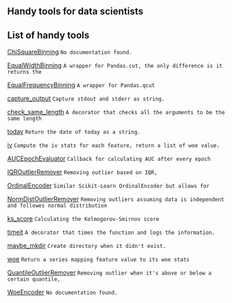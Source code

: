 ## Handy tools for data scientists

## List of handy tools

[ChiSquareBinning](https://github.com/Max1993Liu/dstools/blob/master/sklearn_extension/__init__.py#L1) `No documentation found.`

[EqualWidthBinning](https://github.com/Max1993Liu/dstools/blob/master/sklearn_extension/__init__.py#L1) `A wrapper for Pandas.cut, the only difference is it returns the`

[EqualFrequencyBinning](https://github.com/Max1993Liu/dstools/blob/master/sklearn_extension/__init__.py#L1) `A wrapper for Pandas.qcut`

[capture_output](https://github.com/Max1993Liu/dstools/blob/master/utils/io.py#L4) `Capture stdout and stderr as string.`

[check_same_length](https://github.com/Max1993Liu/dstools/blob/master/utils/misc.py#L16) `A decorator that checks all the arguments to be the same length`

[today](https://github.com/Max1993Liu/dstools/blob/master/utils/date.py#L1) `Return the date of today as a string.`

[iv](https://github.com/Max1993Liu/dstools/blob/master/sklearn_extension/feature_selection/univariate_selection.py#L33) `Compute the iv stats for each feature, return a list of woe value.`

[AUCEpochEvaluator](https://github.com/Max1993Liu/dstools/blob/master/keras_extension/__init__.py#L1) `Callback for calculating AUC after every epoch`

[IQROutlierRemover](https://github.com/Max1993Liu/dstools/blob/master/sklearn_extension/__init__.py#L1) `Removing outlier based on IQR,`

[OrdinalEncoder](https://github.com/Max1993Liu/dstools/blob/master/sklearn_extension/__init__.py#L1) `Similar Scikit-Learn OrdinalEncoder but allows for`

[NormDistOutlierRemover](https://github.com/Max1993Liu/dstools/blob/master/sklearn_extension/__init__.py#L1) `Removing outliers assuming data is independent and followes normal distribution`

[ks_score](https://github.com/Max1993Liu/dstools/blob/master/metrics/__init__.py#L4) `Calculating the Kolmogorov-Smirnov score`

[timeit](https://github.com/Max1993Liu/dstools/blob/master/utils/timing.py#L6) `A decorator that times the function and logs the information.`

[maybe_mkdir](https://github.com/Max1993Liu/dstools/blob/master/utils/misc.py#L4) `Create directory when it didn't exist.`

[woe](https://github.com/Max1993Liu/dstools/blob/master/sklearn_extension/feature_selection/univariate_selection.py#L6) `Return a series mapping feature value to its woe stats`

[QuantileOutlierRemover](https://github.com/Max1993Liu/dstools/blob/master/sklearn_extension/__init__.py#L1) `Removing outlier when it's above or below a certain quantile,`

[WoeEncoder](https://github.com/Max1993Liu/dstools/blob/master/sklearn_extension/__init__.py#L1) `No documentation found.`
